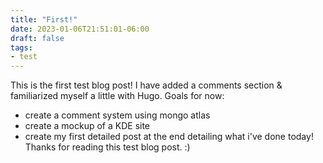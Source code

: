 ```yaml
---
title: "First!"
date: 2023-01-06T21:51:01-06:00
draft: false
tags: 
- test
---
```


This is the first test blog post! I have added a comments section & familiarized myself a little with Hugo. Goals for now:
 - create a comment system using mongo atlas
 - create a mockup of a KDE site
 - create my first detailed post at the end detailing what i've done today!
Thanks for reading this test blog post. :)
